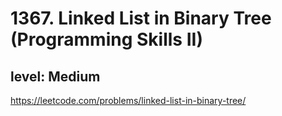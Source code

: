 # 1367. Linked List in Binary Tree (Programming Skills II)
## level: Medium

https://leetcode.com/problems/linked-list-in-binary-tree/
